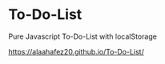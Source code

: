 # To-Do-List

Pure Javascript To-Do-List with localStorage

https://alaahafez20.github.io/To-Do-List/

